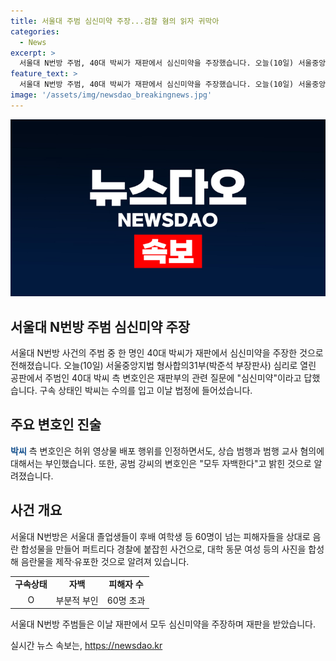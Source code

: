 ```yaml
---
title: 서울대 주범 심신미약 주장...검찰 혐의 읽자 귀막아
categories:
  - News
excerpt: >
  서울대 N번방 주범, 40대 박씨가 재판에서 심신미약을 주장했습니다. 오늘(10일) 서울중앙지법에서 열린 공판에서 박씨는 수의를 입고 법정에 출석했으며, 검찰의 혐의 읽는 동안 귀를 막고 울먹이는 모습을 보였습니다. 박씨는 허위 영상물 배포를 인정했지만 상습 범행과 범행 교사 혐의를 부인했습니다. 공범 강씨는 모두 자백한다고 밝혔으며, 서울대 N번방은 졸업생들이 후배 여학생 등 60명이 넘는 피해자들을 상대로 음란 합성물을 만들어 퍼트리다 경찰에 붙잡힌 사건입니다.
feature_text: >
  서울대 N번방 주범, 40대 박씨가 재판에서 심신미약을 주장했습니다. 오늘(10일) 서울중앙지법에서 열린 공판에서 박씨는 수의를 입고 법정에 출석했으며, 검찰의 혐의 읽는 동안 귀를 막고 울먹이는 모습을 보였습니다. 박씨는 허위 영상물 배포를 인정했지만 상습 범행과 범행 교사 혐의를 부인했습니다. 공범 강씨는 모두 자백한다고 밝혔으며, 서울대 N번방은 졸업생들이 후배 여학생 등 60명이 넘는 피해자들을 상대로 음란 합성물을 만들어 퍼트리다 경찰에 붙잡힌 사건입니다.
image: '/assets/img/newsdao_breakingnews.jpg'
---
```


<p><img src="/assets/img/newsdao_breakingnews.jpg" alt="implanttips 속보" /></p>

<h2 data-ke-size="size26">서울대 N번방 주범 심신미약 주장</h2>

<p data-ke-size="size16">서울대 N번방 사건의 주범 중 한 명인 40대 박씨가 재판에서 심신미약을 주장한 것으로 전해졌습니다. 오늘(10일) 서울중앙지법 형사합의31부(박준석 부장판사) 심리로 열린 공판에서 주범인 40대 박씨 측 변호인은 재판부의 관련 질문에 "심신미약"이라고 답했습니다. 구속 상태인 박씨는 수의를 입고 이날 법정에 들어섰습니다.</p>

<h2 data-ke-size="size26">주요 변호인 진술</h2>

<p data-ke-size="size16"><b><span style="color: #1a5490;">박씨</span></b> 측 변호인은 허위 영상물 배포 행위를 인정하면서도, 상습 범행과 범행 교사 혐의에 대해서는 부인했습니다. 또한, 공범 강씨의 변호인은 "모두 자백한다"고 밝힌 것으로 알려졌습니다.</p>

<h2 data-ke-size="size26">사건 개요</h2>

<p data-ke-size="size16">서울대 N번방은 서울대 졸업생들이 후배 여학생 등 60명이 넘는 피해자들을 상대로 음란 합성물을 만들어 퍼트리다 경찰에 붙잡힌 사건으로, 대학 동문 여성 등의 사진을 합성해 음란물을 제작·유포한 것으로 알려져 있습니다.</p>

<table>
    <tr>
        <td style="text-align: center; height: 17px;"><b>구속상태</b></td>
        <td style="text-align: center; height: 17px;"><b>자백</b></td>
        <td style="text-align: center; height: 17px;"><b>피해자 수</b></td>
    </tr>
    <tr>
        <td style="text-align: center; height: 17px;">O</td>
        <td style="text-align: center; height: 17px;">부분적 부인</td>
        <td style="text-align: center; height: 17px;">60명 초과</td>
    </tr>
</table>

<p data-ke-size="size16">서울대 N번방 주범들은 이날 재판에서 모두 심신미약을 주장하며 재판을 받았습니다. </p>
실시간 뉴스 속보는, <a href="https://newsdao.kr" rel="dofollow">https://newsdao.kr</a>


